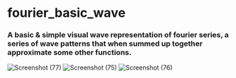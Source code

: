 # fourier_basic_wave

### A basic & simple visual wave representation of fourier series, a series of wave patterns that when summed up together approximate some other functions.

![Screenshot (77)](https://user-images.githubusercontent.com/75002949/206871412-efe79915-4def-4c02-8195-ed9ed069bbab.png)
![Screenshot (75)](https://user-images.githubusercontent.com/75002949/206871415-11320397-cc60-44a4-9e45-269c87acf0d4.png)
![Screenshot (76)](https://user-images.githubusercontent.com/75002949/206871416-6e934b3a-438d-43fb-a675-63b8930114f7.png)
